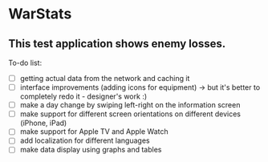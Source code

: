 # WarStats

This test application shows enemy losses.
-
To-do list:
- [ ] getting actual data from the network and caching it
- [ ] interface improvements (adding icons for equipment) -> but it's better to completely redo it - designer's work :)
- [ ] make a day change by swiping left-right on the information screen
- [ ] make support for different screen orientations on different devices (iPhone, iPad)
- [ ] make support for Apple TV and Apple Watch
- [ ] add localization for different languages
- [ ] make data display using graphs and tables
